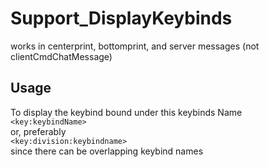 # Support_DisplayKeybinds
works in centerprint, bottomprint, and server messages (not clientCmdChatMessage)

## Usage
To display the keybind bound under this keybinds Name
<br>
`` <key:keybindName> ``
<br>
or, preferably
<br>
`` <key:division:keybindname> ``
<br>
since there can be overlapping keybind names
